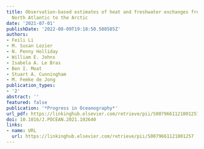 ```yaml
---
title: Observation-based estimates of heat and freshwater exchanges from the subtropical
  North Atlantic to the Arctic
date: '2021-07-01'
publishDate: '2022-08-09T19:18:50.508585Z'
authors:
- Feili Li
- M. Susan Lozier
- N. Penny Holliday
- William E. Johns
- Isabela A. Le Bras
- Ben I. Moat
- Stuart A. Cunningham
- M. Femke de Jong
publication_types:
- '2'
abstract: ''
featured: false
publication: '*Progress in Oceanography*'
url_pdf: https://linkinghub.elsevier.com/retrieve/pii/S0079661121001257
doi: 10.1016/J.POCEAN.2021.102640
links:
- name: URL
  url: https://linkinghub.elsevier.com/retrieve/pii/S0079661121001257
---
```


